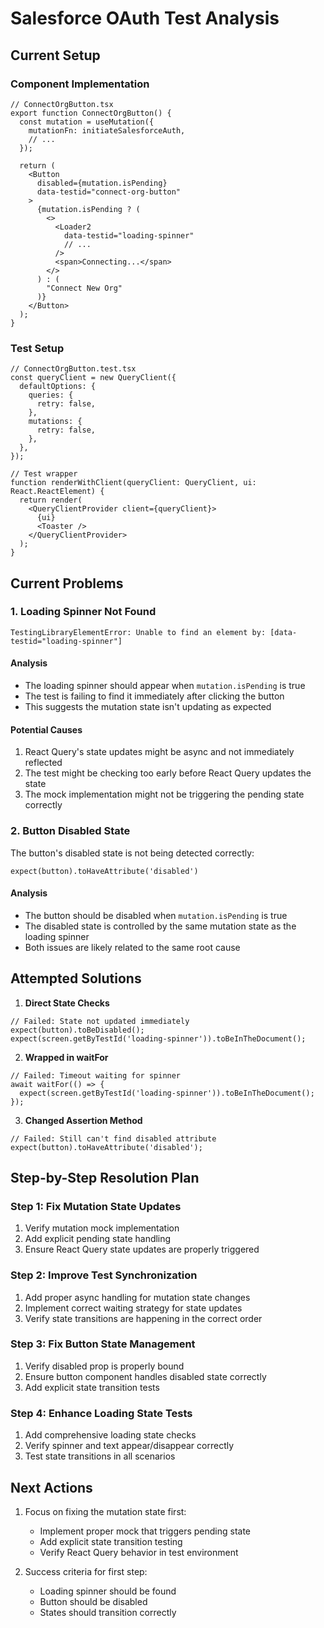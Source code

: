 # Salesforce OAuth Test Analysis

## Current Setup

### Component Implementation
```tsx
// ConnectOrgButton.tsx
export function ConnectOrgButton() {
  const mutation = useMutation({
    mutationFn: initiateSalesforceAuth,
    // ...
  });

  return (
    <Button
      disabled={mutation.isPending}
      data-testid="connect-org-button"
    >
      {mutation.isPending ? (
        <>
          <Loader2 
            data-testid="loading-spinner"
            // ...
          />
          <span>Connecting...</span>
        </>
      ) : (
        "Connect New Org"
      )}
    </Button>
  );
}
```

### Test Setup
```tsx
// ConnectOrgButton.test.tsx
const queryClient = new QueryClient({
  defaultOptions: {
    queries: {
      retry: false,
    },
    mutations: {
      retry: false,
    },
  },
});

// Test wrapper
function renderWithClient(queryClient: QueryClient, ui: React.ReactElement) {
  return render(
    <QueryClientProvider client={queryClient}>
      {ui}
      <Toaster />
    </QueryClientProvider>
  );
}
```

## Current Problems

### 1. Loading Spinner Not Found
```
TestingLibraryElementError: Unable to find an element by: [data-testid="loading-spinner"]
```

#### Analysis
- The loading spinner should appear when `mutation.isPending` is true
- The test is failing to find it immediately after clicking the button
- This suggests the mutation state isn't updating as expected

#### Potential Causes
1. React Query's state updates might be async and not immediately reflected
2. The test might be checking too early before React Query updates the state
3. The mock implementation might not be triggering the pending state correctly

### 2. Button Disabled State
The button's disabled state is not being detected correctly:
```tsx
expect(button).toHaveAttribute('disabled')
```

#### Analysis
- The button should be disabled when `mutation.isPending` is true
- The disabled state is controlled by the same mutation state as the loading spinner
- Both issues are likely related to the same root cause

## Attempted Solutions

1. **Direct State Checks**
```tsx
// Failed: State not updated immediately
expect(button).toBeDisabled();
expect(screen.getByTestId('loading-spinner')).toBeInTheDocument();
```

2. **Wrapped in waitFor**
```tsx
// Failed: Timeout waiting for spinner
await waitFor(() => {
  expect(screen.getByTestId('loading-spinner')).toBeInTheDocument();
});
```

3. **Changed Assertion Method**
```tsx
// Failed: Still can't find disabled attribute
expect(button).toHaveAttribute('disabled');
```

## Step-by-Step Resolution Plan

### Step 1: Fix Mutation State Updates
1. Verify mutation mock implementation
2. Add explicit pending state handling
3. Ensure React Query state updates are properly triggered

### Step 2: Improve Test Synchronization
1. Add proper async handling for mutation state changes
2. Implement correct waiting strategy for state updates
3. Verify state transitions are happening in the correct order

### Step 3: Fix Button State Management
1. Verify disabled prop is properly bound
2. Ensure button component handles disabled state correctly
3. Add explicit state transition tests

### Step 4: Enhance Loading State Tests
1. Add comprehensive loading state checks
2. Verify spinner and text appear/disappear correctly
3. Test state transitions in all scenarios

## Next Actions

1. Focus on fixing the mutation state first:
   - Implement proper mock that triggers pending state
   - Add explicit state transition testing
   - Verify React Query behavior in test environment

2. Success criteria for first step:
   - Loading spinner should be found
   - Button should be disabled
   - States should transition correctly
